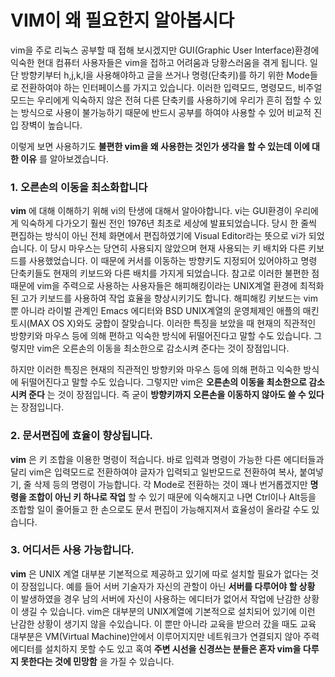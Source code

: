 # VIM이 왜 필요한지 알아봅시다

vim을 주로 리눅스 공부할 때 접해 보시겠지만 GUI(Graphic User Interface)환경에 익숙한 현대 컴퓨터 사용자들은 vim을 접하고 어려움과 당황스러움을 겪게 됩니다. 일단 방향키부터 h,j,k,l을 사용해야하고 글을 쓰거나 명령(단축키)를 하기 위한 Mode들로 전환하여야 하는 인터페이스를 가지고 있습니다. 이러한 입력모드, 명령모드, 비주얼모드는 우리에게 익숙하지 않은 전혀 다른 단축키를 사용하기에 우리가 흔히 접할 수 있는 방식으로 사용이 불가능하기 때문에 반드시 공부를 하여야 사용할 수 있어 비교적 진입 장벽이 높습니다.

이렇게 보면 사용하기도 __불편한 vim을 왜 사용한는 것인가 생각을 할 수 있는데 이에 대한 이유__ 를 알아보겠습니다.

### 1.  오른손의 이동을 최소화합니다

__vim__ 에 대해 이해하기 위해 vi의 탄생에 대해서 알아야합니다. vi는 GUI환경이 우리에게 익숙하게 다가오기 훨씬 전인 1976년 최초로 세상에 발표되었습니다. 당시 한 줄씩 편집하는 방식이 아닌 전체 화면에서 편집하였기에 Visual Editor라는 뜻으로 vi가 되었습니다. 이 당시 마우스는 당연히 사용되지 않았으며 현재 사용되는 키 배치와 다른 키보드를 사용했었습니다. 이 때문에 커서를 이동하는 방향키도 지정되어 있어야하고 명령 단축키들도 현재의 키보드와 다른 배치를 가지게 되었습니다. 참고로 이러한 불편한 점 때문에 vim을 주력으로 사용하는 사용자들은 해피해킹이라는 UNIX계열 환경에 최적화 된 고가 키보드를 사용하여 작업 효율을 향상시키기도 합니다. 해피해킹 키보드는 vim뿐 아니라 라이벌 관계인 Emacs 에디터와 BSD UNIX계열의 운영체제인 애플의 매킨토시(MAX OS X)와도 궁합이 잘맞습니다. 이러한 특징을 보았을 때 현재의 직관적인 방향키와 마우스 등에 의해 편하고 익숙한 방식에 뒤떨어진다고 말할 수도 있습니다. 그렇지만 vim은 오른손의 이동을 최소한으로 감소시켜 준다는 것이 장점입니다. 

하지만 이러한 특징은 현재의 직관적인 방향키와 마우스 등에 의해 편하고 익숙한 방식에 뒤떨어진다고 말할 수도 있습니다. 그렇지만 vim은 __오른손의 이동을 최소한으로 감소시켜 준다__ 는 것이 장점입니다. 즉 굳이 __방향키까지 오른손을 이동하지 않아도 쓸 수 있다__ 는 장점입니다.

### 2. 문서편집에 효율이 향상됩니다.

__vim__ 은 키 조합을 이용한 명령이 적습니다. 바로 입력과 명령이 가능한 다른 에디터들과 달리 vim은 입력모드로 전환하여야 글자가 입력되고 일반모드로 전환하여 복사, 붙여넣기, 줄 삭제 등의 명령이 가능합니다. 각 Mode로 전환하는 것이 꽤나 번거롭겠지만 __명령을 조합이 아닌 키 하나로 작업__ 할 수 있기 때문에 익숙해지고 나면 Ctrl이나 Alt등을 조합할 일이 줄어들고 한 손으로도 문서 편집이 가능해지져서 효율성이 올라갈 수도 있습니다.

### 3. 어디서든 사용 가능합니다.

__vim__ 은 UNIX 계열 대부분 기본적으로 제공하고 있기에 따로 설치할 필요가 없다는 것이 장점입니다. 예를 들어 서버 기술자가 자신의 관할이 아닌 __서버를 다루어야 할 상황__ 이 발생하였을 경우 남의 서버에 자신이 사용하는 에디터가 없어서 작업에 난감한 상황이 생길 수 있습니다. vim은 대부분의 UNIX계열에 기본적으로 설치되어 있기에 이런 난감한 상황이 생기지 않을 수있습니다. 이 뿐만 아니라 교육을 받으러 갔을 때도 교육 대부분은 VM(Virtual Machine)안에서 이루어지지만 네트워크가 연결되지 않아 주력 에디터를 설치하지 못할 수도 있고 혹여 __주변 시선을 신경쓰는 분들은 혼자 vim을 다루지 못한다는 것에 민망함__ 을 가질 수 있습니다. 